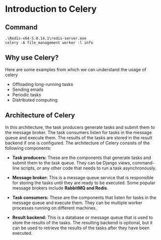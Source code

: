 # Introduction to Celery

## Command
```
.\Redis-x64-5.0.14.1\redis-server.exe
celery -A file_management worker -l info
```

## Why use Celery?
Here are some examples from which we can understand the usage of celery

- Offloading long-running tasks
- Sending emails
- Periodic tasks
- Distributed computing

## Architecture of Celery

In this architecture, the task producers generate tasks and submit them to the message broker. The task consumers listen for tasks in the message queue and execute them. The results of the tasks are stored in the result backend if one is configured. The architecture of Celery consists of the following components:

- **Task producers:** These are the components that generate tasks and submit them to the task queue. They can be Django views, command-line scripts, or any other code that needs to run a task asynchronously.

- **Message broker:** This is a message queue service that is responsible for storing the tasks until they are ready to be executed. Some popular message brokers include **RabbitMQ and Redis**.

- **Task consumers:** These are the components that listen for tasks in the message queue and execute them. They can be multiple worker processes running on different machines.

- **Result backend:** This is a database or message queue that is used to store the results of the tasks. The resulting backend is optional, but it can be used to retrieve the results of the tasks after they have been executed.
